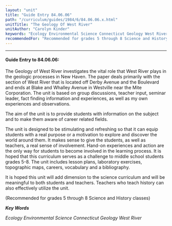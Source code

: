 ```yaml
---
layout: "unit"
title: "Guide Entry 84.06.06"
path: "/curriculum/guides/1984/6/84.06.06.x.html"
unitTitle: "The Geology Of West River"
unitAuthor: "Carolyn Kinder"
keywords: "Ecology Environmental Science Connecticut Geology West River"
recommendedFor: "Recommended for grades 5 through 8 Science and History classes"
---
```

<body>
<hr/>
 <h4>
  Guide Entry to 84.06.06:
 </h4>
 The Geology of West River investigates the vital role that West River plays in the geologic processes in New Haven.  The paper deals primarily with the section of West River that is located off Derby Avenue and the Boulevard and ends at Blake and Whalley Avenue in Westville near the Mite Corporation.  The unit is based on group discussions, teacher input, seminar leader, fact finding information and experiences, as well as my own experiences and observations.
 <p>
  The aim of the unit is to provide students with information on the subject and to make them aware of career related fields.
 </p>
 <p>
  The unit is designed to be stimulating and refreshing so that it can equip students with a real purpose or a motivation to explore and discover the world around them.  It makes sense to give the students, as well as teachers, a real sense of involvement.  Hand-on experiences and action are the only way for students to become involved in the learning process.  It is hoped that this curriculum serves as a challenge to middle school students grades 5-8.  The unit includes lesson plans, laboratory exercises, topographic maps, careers, vocabulary and a bibliography.
 </p>
 <p>
  It is hoped this unit will add dimension to the science curriculum and will be meaningful to both students and teachers.  Teachers who teach history can also effectively utilize the unit.
 </p>
 <p>
  (Recommended for grades 5 through 8 Science and History classes)
 </p>
<p>
  <b>
   <i>
    Key Words
   </i>
  </b>
  <br/>
 </p>
 <p>
  <i>
   Ecology Environmental Science Connecticut Geology West River
  </i>
 </p>

</body>